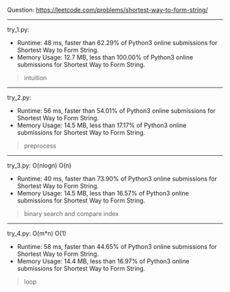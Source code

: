 Question: https://leetcode.com/problems/shortest-way-to-form-string/

---

try_1.py:
* Runtime: 48 ms, faster than 62.29% of Python3 online submissions for Shortest Way to Form String.
* Memory Usage: 12.7 MB, less than 100.00% of Python3 online submissions for Shortest Way to Form String.

> intuition

---

try_2.py:

* Runtime: 56 ms, faster than 54.01% of Python3 online submissions for Shortest Way to Form String.
* Memory Usage: 14.5 MB, less than 17.17% of Python3 online submissions for Shortest Way to Form String.

> preprocess

---

try_3.py: O(nlogn) O(n)

* Runtime: 40 ms, faster than 73.90% of Python3 online submissions for Shortest Way to Form String.
* Memory Usage: 14.5 MB, less than 16.57% of Python3 online submissions for Shortest Way to Form String.

> binary search and compare index

---

try_4.py: O(m*n) O(1)

* Runtime: 58 ms, faster than 44.65% of Python3 online submissions for Shortest Way to Form String.
* Memory Usage: 14.4 MB, less than 16.97% of Python3 online submissions for Shortest Way to Form String.

> loop
